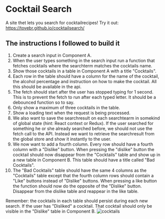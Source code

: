 # Cocktail Search

A site thet lets you search for cocktailrecipes! 
Try it out: https://tovebr.github.io/cocktailsearch/

## The instructions I followed to build it

1. Create a search input in Component A.
2. When the user types something in the search input run a function that fetches cocktails
   where the searchterm matches the cocktails name.
3. Show those cocktails in a table in Component A with a title "Cocktails".
4. Each row in the table should have a column for the name of the cocktail, the alcohol
   percentage and instruction on how to make the cocktail. All this should be available in the api.
5. The fetch should start after the user has stopped typing for 1 second. This is to
   prevent the fetch to run after each typed letter. It should be a debounced function so to say.
6. Only show a maximum of three cocktails in the table.
7. Show a loading text when the request is being processed.
8. We also want to save the searchresult on each searchtearm in somekind of global state
   (hint: React context or Redux).
   If the user searched for something he or she already searched before, we should not use the
   fetch call to the API. Instead we want to retrieve the searchresult from the global store and
   show it instantly to the user.
9. We now want to add a fourth column. Every row should have a fourth column with a "Dislike"
   button. When pressing the "dislike" button the cocktail should now disappear from the "Cocktails"
   table and show up in a new table in Component B. This table should have a title called "Bad Cocktails".
10. The "Bad Cocktails" table should have the same 4 columns as the "Cocktails" table except that
    the fourth column rows should contain a "Like" buttons instead of "Dislike" buttons.
    When pressing a like button the function should now do the opposite of the "Dislike" button.
    Disappear from the dislike table and reappear in the like table.

Remember: the cocktails in each table should persist during each new search. If the user has "Disliked" a cocktail. That cocktail should only be visible in the "Dislike" table in Component B.
![cocktails](https://user-images.githubusercontent.com/70133569/218251826-ff30a491-034b-4ce1-958c-ae7b46cc586d.jpg)
